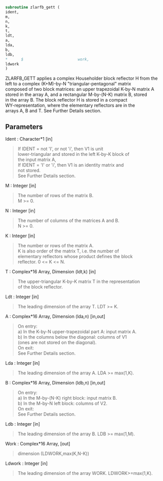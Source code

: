 ```fortran  
subroutine zlarfb_gett (  
ident,  
m,  
n,  
k,  
t,  
ldt,  
a,  
lda,  
b,  
ldb,  
*      $                        work,  
ldwork  
)  
```  
  
ZLARFB_GETT applies a complex Householder block reflector H from the  
left to a complex (K+M)-by-N  "triangular-pentagonal" matrix  
composed of two block matrices: an upper trapezoidal K-by-N matrix A  
stored in the array A, and a rectangular M-by-(N-K) matrix B, stored  
in the array B. The block reflector H is stored in a compact  
WY-representation, where the elementary reflectors are in the  
arrays A, B and T. See Further Details section.  
  
## Parameters  
Ident : Character*1 [in]  
> If IDENT = not 'I', or not 'i', then V1 is unit  
> lower-triangular and stored in the left K-by-K block of  
> the input matrix A,  
> If IDENT = 'I' or 'i', then  V1 is an identity matrix and  
> not stored.  
> See Further Details section.  
  
M : Integer [in]  
> The number of rows of the matrix B.  
> M >= 0.  
  
N : Integer [in]  
> The number of columns of the matrices A and B.  
> N >= 0.  
  
K : Integer [in]  
> The number or rows of the matrix A.  
> K is also order of the matrix T, i.e. the number of  
> elementary reflectors whose product defines the block  
> reflector. 0 <= K <= N.  
  
T : Complex*16 Array, Dimension (ldt,k) [in]  
> The upper-triangular K-by-K matrix T in the representation  
> of the block reflector.  
  
Ldt : Integer [in]  
> The leading dimension of the array T. LDT >= K.  
  
A : Complex*16 Array, Dimension (lda,n) [in,out]  
> On entry:  
> a) In the K-by-N upper-trapezoidal part A: input matrix A.  
> b) In the columns below the diagonal: columns of V1  
> (ones are not stored on the diagonal).  
> On exit:  
> See Further Details section.  
  
Lda : Integer [in]  
> The leading dimension of the array A. LDA >= max(1,K).  
  
B : Complex*16 Array, Dimension (ldb,n) [in,out]  
> On entry:  
> a) In the M-by-(N-K) right block: input matrix B.  
> b) In the M-by-N left block: columns of V2.  
> On exit:  
> See Further Details section.  
  
Ldb : Integer [in]  
> The leading dimension of the array B. LDB >= max(1,M).  
  
Work : Complex*16 Array, [out]  
> dimension (LDWORK,max(K,N-K))  
  
Ldwork : Integer [in]  
> The leading dimension of the array WORK. LDWORK>=max(1,K).  
  

